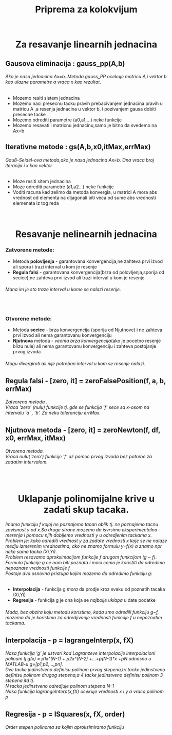 <h1 align = "center"> Priprema za kolokvijum </h1>

<p>
<br>
<h1 align="center"> Za resavanje linearnih jednacina </h1>

## Gausova eliminacija : gauss_pp(A,b)
###### Ako je nasa jednacina Ax=b. Metoda gauss_PP ocekuje matricu A,i vektor b kao ulazne parametre  a vraca x kao rezultat.
 - Mozemo resiti sistem jednacina
 - Mozemo naci presecnu tacku pravih prebacivanjem jednacina pravih u matricu A ,a resenja jednacina u vektor b, i pozivanjem gausa dobiti presecne tacke
 - Mozemo odrediti parametre (a0,a1,...) neke funkcije 
 - Mozemo resavati i matricnu jednacinu,samo je bitno da svedemo na Ax=b
 
## Iterativne metode : gs(A,b,x0,itMax,errMax) 
###### Gauß-Seidel-ova metoda,ako je nasa jednacina Ax=b. Ona vraca broj iteracija i x kao vektor
 - Moze resiti sitem jednacina
 - Moze odrediti parametre (a1,a2...) neke funkcije
 - Voditi racuna kad zelimo da metoda konvergia, u matrici A mora abs vrednost od elementa na dijagonali biti veca od sume abs vrednosti elemenata iz tog reda 

<br>
<h1 align="center"> Resavanje nelinearnih jednacina </h1>

### Zatvorene metode:
 - Metoda **polovljenja** - garantovana konvergencija,ne zahteva prvi izvod ali spora i trazi interval u kom je resenje
 - **Regula falsi** - garantovana konvergencija(brza od polovljenja,sporija od secice),ne zahteva prvi izvod ali trazi interval u kom je resenje
 
###### Mana im je sto traze interval u kome se nalazi resenje.
 <br>
 
### Otvorene metode:

 - Metoda **secice**  - brza konvergencija (sporija od Njutnove) i ne zahteva prvi izvod ali nema garantovanu konvergenciju
 - **Njutnova** metoda - *veoma brza konvergencija*(ako je pocetno resenje blizu nule) ali nema garantovanu konvergenciju i zahteva postojanje prvog izvoda

###### Mogu divergirati ali nije potreban interval u kom se resenje nalazi.

## Regula falsi - [zero, it] = zeroFalsePosition(f, a, b, errMax)
###### *Zatvorena metoda* .<br /> Vraca 'zero' (nulu) funkcije tj. gde se funkcija 'f' sece sa x-osom  na intervalu 'a' , 'b'. Za neku toleranciju errMax.

## Njutnova metoda - [zero, it] = zeroNewton(f, df, x0, errMax, itMax)
###### *Otvorena metoda*.<br /> Vraca nulu('zero') funkcije 'f' uz pomoc prvog izvoda bez potrebe za zadatim intervalom.

<br>
<h1 align="center"> Uklapanje polinomijalne krive u zadati skup tacaka. </h1>

###### Imamo funkciju f kojoj ne poznajemo tacan oblik tj. ne poznajemo tacnu zavisnost y od x.Sa druge strane mozemo da isvrsimo eksperimentalna merenja i pomocu njih dobijemo vrednosti y u odredjenim tackama x.<br />Problem je: kako odrediti vrednost y za zadate vrednosti x koje se ne nalaze medju izmerenim vrednostima, ako ne znamo formulu y=f(x) a znamo npr neke samo tacka (Xi,Yi). <br /> Problem resavamo *aproksimacijom* funkcije f drugom funkcijom (g ~ f). Formula funkcije g ce nam biti poznata i moci cemo je koristiti da odredimo nepoznate vrednosti funkcije f. <br /> Postoje dva osnovna pristupa kojim mozemo da odredimo funkciju g:
 - **Interpolacija** - funkcija g *mora* da prodje kroz svaku od poznatih tacaka (Xi,Yi)
 - **Regresija** - funkcija g je ona koja se *najbolje uklapa* u date podatke 
 ###### Mada, bez obzira koju metodu koristimo, kada smo odredili funkciju g~f, mozemo da je koristimo za odredjivanje vrednosti funkcije f u nepoznatim tackama.

## Interpolacija - p = lagrangeInterp(x, fX)
###### Nasa funkcija 'g' je ustvari kod Lagranzeve interpolacije interpolacioni polinom tj g(x) = p1*x^(N-1) + p2*x^(N-2) +...+p(N-1)*x +pN odnosno u MATLAB-u g=[p1,p2,...,pn].<br /> Dve tacke jedinstveno definisu polinom prvog stepena,tri tacke jedinstveno definisu polinom drugog stepena,a 4 tacke jedinstveno definisu polinom 3 stepena itd tj.<br /> *N tacka jedinstveno odredjuje polinom stepena N-1* <br /> Nasa funkcija lagrangeInterp(x,fX) ocekuje vrednosti x i y a vraca polinom p

## Regresija - p = lSquares(x, fX, order)
###### Order stepen polinoma sa kojim aproksimiramo funkciju 

</p>








